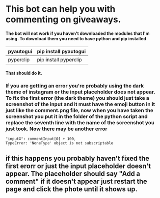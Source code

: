 # This bot can help you with commenting on giveaways.

#### The bot will not work if you haven't downloaded the modules that I'm using. To download them you need to have python and pip installed

| pyautogui | pip install pyautogui |
| :-------- | --------------------- |
| pyperclip | pip install pyperclip |

#### That should do it.

### If you are getting an error you're probably using the dark theme of instagram or the input placeholder does not appear. To fix the first error (the dark theme) you should just take a screenshot of the input and it must have the emoji button in it just like the comment.png file, now when you have taken the screenshot you put it in the folder of the python script and replace the seventh line with the name of the screenshot you just took. Now there may be another error

```
"inputX": commentInput[0] + 100,
TypeError: 'NoneType' object is not subscriptable
```

## if this happens you probably haven't fixed the first erorr or just the input placeholder doesn't appear. The placeholder should say "Add a comment" if it doesn't appear just restart the page and click the phote until it shows up.
